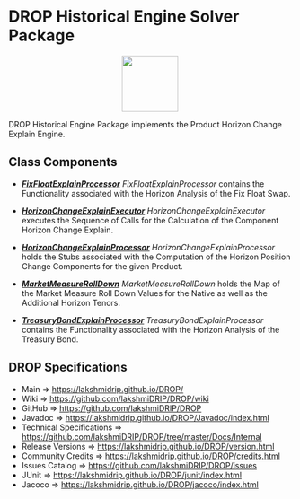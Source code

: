 # DROP Historical Engine Solver Package

<p align="center"><img src="https://github.com/lakshmiDRIP/DROP/blob/master/DRIP_Logo.gif?raw=true" width="100"></p>

DROP Historical Engine Package implements the Product Horizon Change Explain Engine.

## Class Components

 * [***FixFloatExplainProcessor***](https://github.com/lakshmiDRIP/DROP/tree/master/src/main/java/org/drip/historical/engine/FixFloatExplainProcessor.java)
 <i>FixFloatExplainProcessor</i> contains the Functionality associated with the Horizon Analysis of the Fix
 Float Swap.

 * [***HorizonChangeExplainExecutor***](https://github.com/lakshmiDRIP/DROP/tree/master/src/main/java/org/drip/historical/engine/HorizonChangeExplainExecutor.java)
 <i>HorizonChangeExplainExecutor</i> executes the Sequence of Calls for the Calculation of the Component
 Horizon Change Explain.

 * [***HorizonChangeExplainProcessor***](https://github.com/lakshmiDRIP/DROP/tree/master/src/main/java/org/drip/historical/engine/HorizonChangeExplainProcessor.java)
 <i>HorizonChangeExplainProcessor</i> holds the Stubs associated with the Computation of the Horizon Position
 Change Components for the given Product.

 * [***MarketMeasureRollDown***](https://github.com/lakshmiDRIP/DROP/tree/master/src/main/java/org/drip/historical/engine/MarketMeasureRollDown.java)
 <i>MarketMeasureRollDown</i> holds the Map of the Market Measure Roll Down Values for the Native as well as
 the Additional Horizon Tenors.

 * [***TreasuryBondExplainProcessor***](https://github.com/lakshmiDRIP/DROP/tree/master/src/main/java/org/drip/historical/engine/TreasuryBondExplainProcessor.java)
 <i>TreasuryBondExplainProcessor</i> contains the Functionality associated with the Horizon Analysis of the
 Treasury Bond.


## DROP Specifications

 * Main                     => https://lakshmidrip.github.io/DROP/
 * Wiki                     => https://github.com/lakshmiDRIP/DROP/wiki
 * GitHub                   => https://github.com/lakshmiDRIP/DROP
 * Javadoc                  => https://lakshmidrip.github.io/DROP/Javadoc/index.html
 * Technical Specifications => https://github.com/lakshmiDRIP/DROP/tree/master/Docs/Internal
 * Release Versions         => https://lakshmidrip.github.io/DROP/version.html
 * Community Credits        => https://lakshmidrip.github.io/DROP/credits.html
 * Issues Catalog           => https://github.com/lakshmiDRIP/DROP/issues
 * JUnit                    => https://lakshmidrip.github.io/DROP/junit/index.html
 * Jacoco                   => https://lakshmidrip.github.io/DROP/jacoco/index.html
